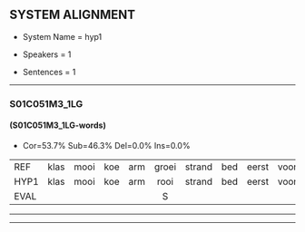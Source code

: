 
## SYSTEM ALIGNMENT

- System Name = hyp1

- Speakers = 1

- Sentences = 1

---

### S01C051M3_1LG

#### (S01C051M3_1LG-words)

- Cor=53.7%	Sub=46.3%	Del=0.0%	Ins=0.0%

|  |  |  |  |  |  |  |  |  |  |  |  |  |  |  |  |  |  |  |  |  |  |  |  |  |  |  |  |  |  |  |  |  |  |  |  |  |  |  |  |  |  |
|:--- |:---:|:---:|:---:|:---:|:---:|:---:|:---:|:---:|:---:|:---:|:---:|:---:|:---:|:---:|:---:|:---:|:---:|:---:|:---:|:---:|:---:|:---:|:---:|:---:|:---:|:---:|:---:|:---:|:---:|:---:|:---:|:---:|:---:|:---:|:---:|:---:|:---:|:---:|:---:|:---:|:---:|
| REF | klas | mooi | koe | arm | groei | strand | bed | eerst | voor | draai | sjaal | herfst | duur | straat | leeuw | clown | hoek | krant | * | hout | vriend | gauw | chips | groen | feest | reis | jas | huis | paard | vijf | muts | nieuw | kind | bang | oog | zacht | schoen | plas | neus | knoop | plank |
| HYP1 | klas | mooi | koe | arm | rooi | strand | bed | eerst | voor | draai | sjaal | hefst | duur | stred | leo | klouwn | hook | gand | o | gout | vriend | a | chis | gouden | veest | hijs | jas | huis | acht | vijf | met | niw | kind | bang | oog | zacht | schroen | plas | nus | knoop | plank |
| EVAL |  |  |  |  | S |  |  |  |  |  |  | S |  | S | S | S | S | S | S | S |  | S | S | S | S | S |  |  | S |  | S | S |  |  |  |  | S |  | S |  |  |
---

---
